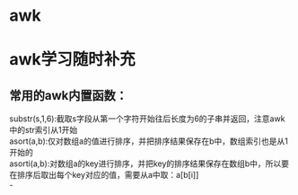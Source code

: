 # awk
awk学习随时补充
===
常用的awk内置函数：
---
 substr(s,1,6):截取s字段从第一个字符开始往后长度为6的子串并返回，注意awk中的str索引从1开始<br/>
 asort(a,b):仅对数组a的值进行排序，并把排序结果保存在b中，数组索引也是从1开始的<br/>
 asorti(a,b):对数组a的key进行排序，并把key的排序结果保存在数组b中，所以要在排序后取出每个key对应的值，需要从a中取：a[b[i]]<br/>
        -
